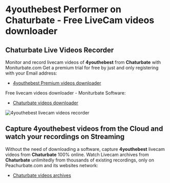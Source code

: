 # 4youthebest Performer on Chaturbate - Free LiveCam videos downloader

## Chaturbate Live Videos Recorder

Monitor and record livecam videos of **4youthebest** from **Chaturbate** with Moniturbate.com
Get a premium trial for free by just and only registering with your Email address:
* [4youthebest Premium videos downloader](https://moniturbate.com/request-demo-licence-key.html)

Free livecam videos downloader - Moniturbate Software:
* [Chaturbate videos downloader](https://moniturbate.com/moniturbate-download-software.html)

![4youthebest livecam videos recorder](https://peachurnet.com/templates/moniturbate-software.png)


## Capture 4youthebest videos from the Cloud and watch your recordings on Streaming

Without the need of downloading a software, capture **4youthebest** livecam videos from **Chaturbate** 100% online.
Watch Livecam archives from **Chaturbate** unlimitedly from thousands of existing recordings, only on Peachurbate.com and its websites network:
* [Chaturbate videos archives](https://peachurnet.com/)